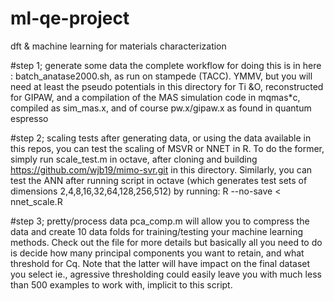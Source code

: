 ml-qe-project
=============

dft &amp; machine learning for materials characterization

#step 1; generate some data
the complete workflow for doing this is in here : batch_anatase2000.sh, as run on stampede (TACC). YMMV, but you will need at least the pseudo potentials in this directory for Ti &O, reconstructed for GIPAW, and a compilation of the MAS simulation code in mqmas*c, compiled as sim_mas.x, and of course pw.x/gipaw.x as found in quantum espresso

#step 2; scaling tests
after generating data, or using the data available in this repos, you can test the scaling of MSVR or NNET in R. To do the former, simply run scale_test.m in octave, after cloning and building https://github.com/wjb19/mimo-svr.git in this directory. Similarly, you can test the ANN after running script in octave (which generates test sets of dimensions 2,4,8,16,32,64,128,256,512) by running:
R --no-save < nnet_scale.R

#step 3; pretty/process data
pca_comp.m will allow you to compress the data and create 10 data folds for training/testing your machine learning methods. Check out the file for more details but basically all you need to do is decide how many principal components you want to retain, and what threshold for Cq. Note that the latter will have impact on the final dataset you select ie., agressive thresholding could easily leave you with much less than 500 examples to work with, implicit to this script.

